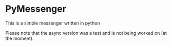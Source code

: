 # PyMessenger

This is a simple messenger written in python

Please note that the async version was a test and is not being worked on (at the moment).